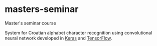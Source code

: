 # masters-seminar

Master's seminar course

System for Croatian alphabet character recognition using convolutional neural network developed in [Keras](https://keras.io/) and [TensorFlow](https://www.tensorflow.org/).
